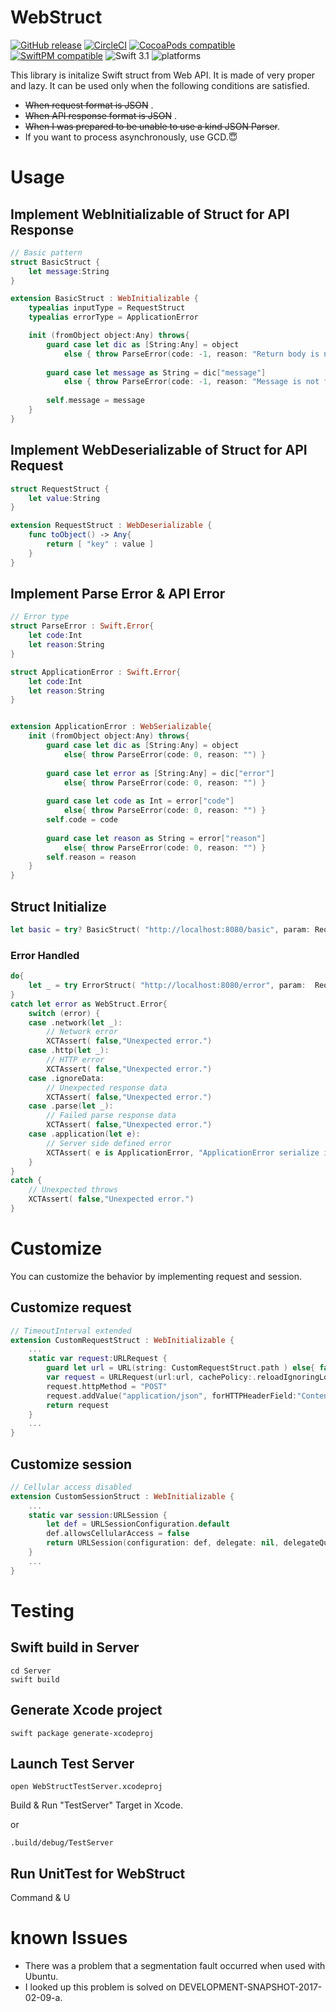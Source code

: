 # WebStruct
[![GitHub release](https://img.shields.io/github/release/iq3AddLi/WebStruct.svg)](https://github.com/iq3AddLi/WebStruct/releases)
[![CircleCI](https://circleci.com/gh/iq3addLi/WebStruct/tree/master.svg?style=shield)](https://circleci.com/gh/iq3addLi/WebStruct/tree/master)
[![CocoaPods compatible](https://img.shields.io/badge/pod_direct_only-compatible-blue.svg)](#)
[![SwiftPM compatible](https://img.shields.io/badge/SwiftPM-compatible-orange.svg)](#)
![Swift 3.1](https://img.shields.io/badge/Swift-3.1-orange.svg)
![platforms](https://img.shields.io/badge/platform-iOS%20%7C%20macOS%20%7C%20Linux-lightgrey.svg)



This library is initalize Swift struct from Web API.
It is made of very proper and lazy.
It can be used only when the following conditions are satisfied.

* ~~When request format is JSON~~ .
* ~~When API response format is JSON~~ .
* ~~When I was prepared to be unable to use a kind JSON Parser~~.
* If you want to process asynchronously, use GCD.😇


# Usage

## Implement WebInitializable of Struct for API Response


```Swift
// Basic pattern
struct BasicStruct {
    let message:String
}

extension BasicStruct : WebInitializable {
    typealias inputType = RequestStruct
    typealias errorType = ApplicationError

    init (fromObject object:Any) throws{
        guard case let dic as [String:Any] = object
            else { throw ParseError(code: -1, reason: "Return body is not a dictionary.") }
        
        guard case let message as String = dic["message"]
            else { throw ParseError(code: -1, reason: "Message is not found.") }
        
        self.message = message
    }
}
```

## Implement WebDeserializable of Struct for API Request

```Swift
struct RequestStruct {
    let value:String
}

extension RequestStruct : WebDeserializable {
    func toObject() -> Any{
        return [ "key" : value ]
    }
}
```

## Implement Parse Error & API Error

```Swift
// Error type
struct ParseError : Swift.Error{
    let code:Int
    let reason:String
}

struct ApplicationError : Swift.Error{
    let code:Int
    let reason:String
}


extension ApplicationError : WebSerializable{
    init (fromObject object:Any) throws{
        guard case let dic as [String:Any] = object
            else{ throw ParseError(code: 0, reason: "") }
        
        guard case let error as [String:Any] = dic["error"]
            else{ throw ParseError(code: 0, reason: "") }
        
        guard case let code as Int = error["code"]
            else{ throw ParseError(code: 0, reason: "") }
        self.code = code
        
        guard case let reason as String = error["reason"]
            else{ throw ParseError(code: 0, reason: "") }
        self.reason = reason
    }
}
```

## Struct Initialize

```Swift
let basic = try? BasicStruct( "http://localhost:8080/basic", param: RequestStruct(value: "hello") )
```
### Error Handled 
```Swift
do{
    let _ = try ErrorStruct( "http://localhost:8080/error", param:  RequestStruct(value: "hello") )
}
catch let error as WebStruct.Error{
    switch (error) {
    case .network(let _):
        // Network error
        XCTAssert( false,"Unexpected error.")
    case .http(let _):
        // HTTP error
        XCTAssert( false,"Unexpected error.")
    case .ignoreData:
        // Unexpected response data
        XCTAssert( false,"Unexpected error.")
    case .parse(let _):
        // Failed parse response data
        XCTAssert( false,"Unexpected error.")
    case .application(let e):
        // Server side defined error
        XCTAssert( e is ApplicationError, "ApplicationError serialize is fail")
    }
}
catch {
    // Unexpected throws
    XCTAssert( false,"Unexpected error.")
}
```

# Customize
You can customize the behavior by implementing request and session.

## Customize request
```Swift
// TimeoutInterval extended
extension CustomRequestStruct : WebInitializable {
    ...
	static var request:URLRequest {
        guard let url = URL(string: CustomRequestStruct.path ) else{ fatalError() }
        var request = URLRequest(url:url, cachePolicy:.reloadIgnoringLocalCacheData, timeoutInterval:10.0 )
        request.httpMethod = "POST"
        request.addValue("application/json", forHTTPHeaderField:"Content-Type")
        return request
    }
    ...
}
```

## Customize session
```Swift
// Cellular access disabled
extension CustomSessionStruct : WebInitializable {
    ...
    static var session:URLSession {
        let def = URLSessionConfiguration.default
        def.allowsCellularAccess = false
        return URLSession(configuration: def, delegate: nil, delegateQueue: nil)
    }
    ...
}
```

# Testing

## Swift build in Server
```
cd Server
swift build
```

## Generate Xcode project
```
swift package generate-xcodeproj
```

## Launch Test Server
```
open WebStructTestServer.xcodeproj
```
Build & Run "TestServer" Target in Xcode.

or
```
.build/debug/TestServer
```

## Run UnitTest for WebStruct
Command & U


# known Issues
* There was a problem that a segmentation fault occurred when used with Ubuntu.
* I looked up this problem is solved on DEVELOPMENT-SNAPSHOT-2017-02-09-a.
